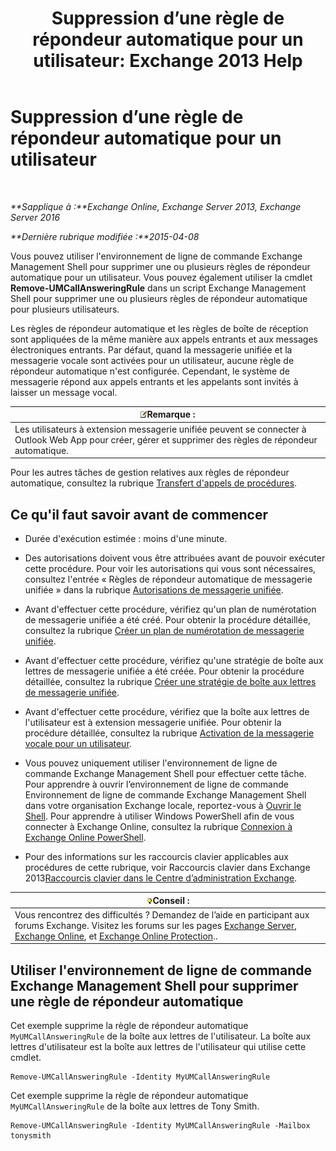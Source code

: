 ﻿---
title: 'Suppression d’une règle de répondeur automatique pour un utilisateur: Exchange 2013 Help'
TOCTitle: Suppression d’une règle de répondeur automatique pour un utilisateur
ms:assetid: 1da3c5bc-7227-4b37-96f6-67ceefc084d5
ms:mtpsurl: https://technet.microsoft.com/fr-fr/library/JJ898497(v=EXCHG.150)
ms:contentKeyID: 51407168
ms.date: 05/23/2018
mtps_version: v=EXCHG.150
ms.translationtype: MT
---

# Suppression d’une règle de répondeur automatique pour un utilisateur

 

_**Sapplique à :**Exchange Online, Exchange Server 2013, Exchange Server 2016_

_**Dernière rubrique modifiée :**2015-04-08_

Vous pouvez utiliser l'environnement de ligne de commande Exchange Management Shell pour supprimer une ou plusieurs règles de répondeur automatique pour un utilisateur. Vous pouvez également utiliser la cmdlet **Remove-UMCallAnsweringRule** dans un script Exchange Management Shell pour supprimer une ou plusieurs règles de répondeur automatique pour plusieurs utilisateurs.

Les règles de répondeur automatique et les règles de boîte de réception sont appliquées de la même manière aux appels entrants et aux messages électroniques entrants. Par défaut, quand la messagerie unifiée et la messagerie vocale sont activées pour un utilisateur, aucune règle de répondeur automatique n'est configurée. Cependant, le système de messagerie répond aux appels entrants et les appelants sont invités à laisser un message vocal.

<table>
<thead>
<tr class="header">
<th><img src="images/JJ159664.note(EXCHG.150).gif" title="Remarque" alt="Remarque" />Remarque :</th>
</tr>
</thead>
<tbody>
<tr class="odd">
<td>Les utilisateurs à extension messagerie unifiée peuvent se connecter à Outlook Web App pour créer, gérer et supprimer des règles de répondeur automatique.</td>
</tr>
</tbody>
</table>


Pour les autres tâches de gestion relatives aux règles de répondeur automatique, consultez la rubrique [Transfert d'appels de procédures](forwarding-calls-procedures-exchange-2013-help.md).

## Ce qu'il faut savoir avant de commencer

  - Durée d'exécution estimée : moins d'une minute.

  - Des autorisations doivent vous être attribuées avant de pouvoir exécuter cette procédure. Pour voir les autorisations qui vous sont nécessaires, consultez l'entrée « Règles de répondeur automatique de messagerie unifiée » dans la rubrique [Autorisations de messagerie unifiée](unified-messaging-permissions-exchange-2013-help.md).

  - Avant d'effectuer cette procédure, vérifiez qu'un plan de numérotation de messagerie unifiée a été créé. Pour obtenir la procédure détaillée, consultez la rubrique [Créer un plan de numérotation de messagerie unifiée](create-a-um-dial-plan-exchange-2013-help.md).

  - Avant d'effectuer cette procédure, vérifiez qu'une stratégie de boîte aux lettres de messagerie unifiée a été créée. Pour obtenir la procédure détaillée, consultez la rubrique [Créer une stratégie de boîte aux lettres de messagerie unifiée](create-a-um-mailbox-policy-exchange-2013-help.md).

  - Avant d'effectuer cette procédure, vérifiez que la boîte aux lettres de l'utilisateur est à extension messagerie unifiée. Pour obtenir la procédure détaillée, consultez la rubrique [Activation de la messagerie vocale pour un utilisateur](enable-a-user-for-voice-mail-exchange-2013-help.md).

  - Vous pouvez uniquement utiliser l'environnement de ligne de commande Exchange Management Shell pour effectuer cette tâche. Pour apprendre à ouvrir l’environnement de ligne de commande Environnement de ligne de commande Exchange Management Shell dans votre organisation Exchange locale, reportez-vous à [Ouvrir le Shell](https://technet.microsoft.com/fr-fr/library/dd638134\(v=exchg.150\)). Pour apprendre à utiliser Windows PowerShell afin de vous connecter à Exchange Online, consultez la rubrique [Connexion à Exchange Online PowerShell](https://go.microsoft.com/fwlink/p/?linkid=396554).

  - Pour des informations sur les raccourcis clavier applicables aux procédures de cette rubrique, voir Raccourcis clavier dans Exchange 2013[Raccourcis clavier dans le Centre d’administration Exchange](keyboard-shortcuts-in-the-exchange-admin-center-exchange-online-protection-help.md).

<table>
<thead>
<tr class="header">
<th><img src="images/Bb125224.tip(EXCHG.150).gif" title="Conseil" alt="Conseil" />Conseil :</th>
</tr>
</thead>
<tbody>
<tr class="odd">
<td>Vous rencontrez des difficultés ? Demandez de l’aide en participant aux forums Exchange. Visitez les forums sur les pages <a href="https://go.microsoft.com/fwlink/p/?linkid=60612">Exchange Server</a>, <a href="https://go.microsoft.com/fwlink/p/?linkid=267542">Exchange Online</a>, et <a href="https://go.microsoft.com/fwlink/p/?linkid=285351">Exchange Online Protection</a>..</td>
</tr>
</tbody>
</table>


## Utiliser l'environnement de ligne de commande Exchange Management Shell pour supprimer une règle de répondeur automatique

Cet exemple supprime la règle de répondeur automatique `MyUMCallAnsweringRule` de la boîte aux lettres de l'utilisateur. La boîte aux lettres d'utilisateur est la boîte aux lettres de l'utilisateur qui utilise cette cmdlet.

    Remove-UMCallAnsweringRule -Identity MyUMCallAnsweringRule

Cet exemple supprime la règle de répondeur automatique `MyUMCallAnsweringRule` de la boîte aux lettres de Tony Smith.

    Remove-UMCallAnsweringRule -Identity MyUMCallAnsweringRule -Mailbox tonysmith


